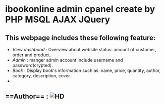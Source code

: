 # ibookonline admin cpanel create by PHP MSQL AJAX JQuery
## This webpage includes these following feature:
- *View dashboad* : Overview about website status: amount of customer, order and product.  
- *Admin* : manger admin account include username and password(crypted).  
- *Book* : Display book's information such as: name, price, quantity, author, category, description, cover.  
- 


==Author== : ![HD]("https://www.facebook.com/duonngbk")  
---